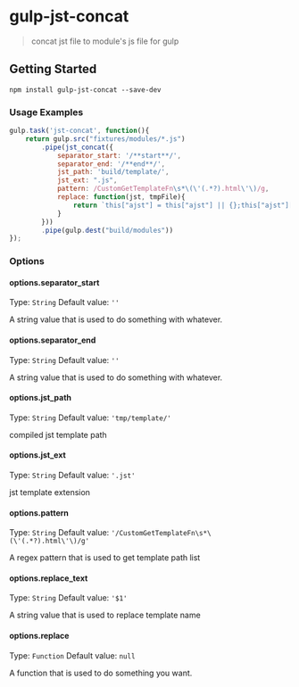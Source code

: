 # gulp-jst-concat

> concat jst file to module's js file for gulp

## Getting Started

```shell
npm install gulp-jst-concat --save-dev
```

### Usage Examples

```js
gulp.task('jst-concat', function(){
    return gulp.src("fixtures/modules/*.js")
        .pipe(jst_concat({
            separator_start: '/**start**/',
            separator_end: '/**end**/',
            jst_path: 'build/template/',
            jst_ext: ".js",
            pattern: /CustomGetTemplateFn\s*\(\'(.*?).html\'\)/g,
            replace: function(jst, tmpFile){
                return `this["ajst"] = this["ajst"] || {};this["ajst"]["${tmpFile}"] = ${jst}`;
            }
        }))
        .pipe(gulp.dest("build/modules"))
});
```

### Options

#### options.separator_start
Type: `String`
Default value: `''`

A string value that is used to do something with whatever.

#### options.separator_end
Type: `String`
Default value: `''`

A string value that is used to do something with whatever.

#### options.jst_path
Type: `String`
Default value: `'tmp/template/'`

compiled jst template path

#### options.jst_ext
Type: `String`
Default value: `'.jst'`

jst template extension

#### options.pattern
Type: `String`
Default value: `'/CustomGetTemplateFn\s*\(\'(.*?).html\'\)/g'`

A regex pattern that is used to get template path list

#### options.replace_text
Type: `String`
Default value: `'$1'`

A string value that is used to replace template name

#### options.replace
Type: `Function`
Default value: `null`

A function that is used to do something you want.

